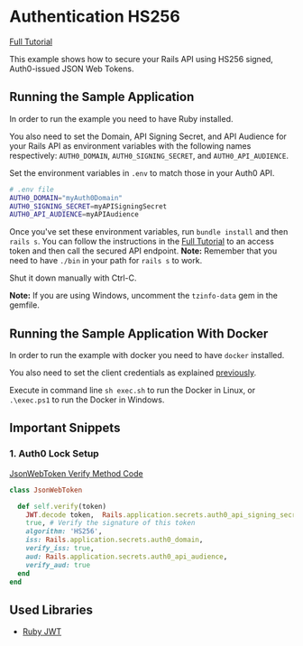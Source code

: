 # Authentication HS256
[Full Tutorial](https://auth0.com/docs/quickstart/backend/rails)

This example shows how to secure your Rails API using HS256 signed, Auth0-issued JSON Web Tokens.

## Running the Sample Application
In order to run the example you need to have Ruby installed.

You also need to set the Domain, API Signing Secret, and API Audience for your Rails API as environment variables with the following names respectively: `AUTH0_DOMAIN`, `AUTH0_SIGNING_SECRET`, and `AUTH0_API_AUDIENCE`.

Set the environment variables in `.env` to match those in your Auth0 API.

````bash
# .env file
AUTH0_DOMAIN="myAuth0Domain"
AUTH0_SIGNING_SECRET=myAPISigningSecret
AUTH0_API_AUDIENCE=myAPIAudience
````
Once you've set these environment variables, run `bundle install` and then `rails s`. You can follow the instructions in the [Full Tutorial](https://auth0.com/docs/quickstart/backend/rails/02-authentication-HS256) to an access token and then call the secured API endpoint.
__Note:__ Remember that you need to have `./bin` in your path for `rails s` to work.

Shut it down manually with Ctrl-C.

__Note:__ If you are using Windows, uncomment the `tzinfo-data` gem in the gemfile.

## Running the Sample Application With Docker

In order to run the example with docker you need to have `docker` installed.

You also need to set the client credentials as explained [previously](#running-the-sample-application).

Execute in command line `sh exec.sh` to run the Docker in Linux, or `.\exec.ps1` to run the Docker in Windows.

## Important Snippets

### 1. Auth0 Lock Setup
[JsonWebToken Verify Method Code](/01-Authentication-HS256/lib/json_web_token.erb)
```ruby
class JsonWebToken

  def self.verify(token)
    JWT.decode token,  Rails.application.secrets.auth0_api_signing_secret,
    true, # Verify the signature of this token
    algorithm: 'HS256',
    iss: Rails.application.secrets.auth0_domain,
    verify_iss: true,
    aud: Rails.application.secrets.auth0_api_audience,
    verify_aud: true
  end
end
```

## Used Libraries
* [Ruby JWT](https://github.com/jwt/ruby-jwt)

